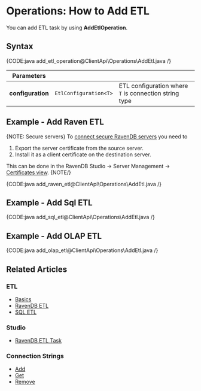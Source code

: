 # Operations: How to Add ETL

You can add ETL task by using **AddEtlOperation**.

## Syntax

{CODE:java add_etl_operation@ClientApi\Operations\AddEtl.java /}

| Parameters | | |
| ------------- | ----- | ---- |
| **configuration** | `EtlConfiguration<T>` | ETL configuration where `T` is connection string type |

## Example - Add Raven ETL

{NOTE: Secure servers}
 To [connect secure RavenDB servers](../../../../server/security/authentication/certificate-management#enabling-communication-between-servers:-importing-and-exporting-certificates) 
 you need to 

  1. Export the server certificate from the source server. 
  2. Install it as a client certificate on the destination server.  

 This can be done in the RavenDB Studio -> Server Management -> [Certificates view](../../../../server/security/authentication/certificate-management#studio-certificates-management-view).
{NOTE/}


{CODE:java add_raven_etl@ClientApi\Operations\AddEtl.java /}

## Example - Add Sql ETL

{CODE:java add_sql_etl@ClientApi\Operations\AddEtl.java /}

## Example - Add OLAP ETL

{CODE:java add_olap_etl@ClientApi\Operations\AddEtl.java /}

## Related Articles

### ETL

- [Basics](../../../../server/ongoing-tasks/etl/basics)
- [RavenDB ETL](../../../../server/ongoing-tasks/etl/raven)
- [SQL ETL](../../../../server/ongoing-tasks/etl/sql)

### Studio

- [RavenDB ETL Task](../../../../studio/database/tasks/ongoing-tasks/ravendb-etl-task)

### Connection Strings

- [Add](../../../../client-api/operations/maintenance/connection-strings/add-connection-string)
- [Get](../../../../client-api/operations/maintenance/connection-strings/get-connection-string)
- [Remove](../../../../client-api/operations/maintenance/connection-strings/remove-connection-string)
